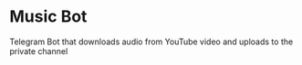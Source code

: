 # Music Bot

Telegram Bot that downloads audio from YouTube video and uploads to the private channel
